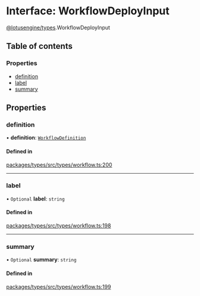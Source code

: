 # Interface: WorkflowDeployInput

[@lotusengine/types](../wiki/@lotusengine.types).WorkflowDeployInput

## Table of contents

### Properties

- [definition](../wiki/@lotusengine.types.WorkflowDeployInput#definition)
- [label](../wiki/@lotusengine.types.WorkflowDeployInput#label)
- [summary](../wiki/@lotusengine.types.WorkflowDeployInput#summary)

## Properties

### definition

• **definition**: [`WorkflowDefinition`](../wiki/@lotusengine.types.WorkflowDefinition)

#### Defined in

[packages/types/src/types/workflow.ts:200](https://github.com/lotusengine/sdk/blob/f1f5297/packages/types/src/types/workflow.ts#L200)

___

### label

• `Optional` **label**: `string`

#### Defined in

[packages/types/src/types/workflow.ts:198](https://github.com/lotusengine/sdk/blob/f1f5297/packages/types/src/types/workflow.ts#L198)

___

### summary

• `Optional` **summary**: `string`

#### Defined in

[packages/types/src/types/workflow.ts:199](https://github.com/lotusengine/sdk/blob/f1f5297/packages/types/src/types/workflow.ts#L199)

